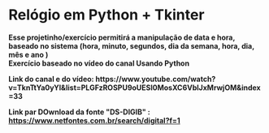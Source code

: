 <h1> Relógio em Python + Tkinter</h1>
<b>
  Esse projetinho/exercício permitirá a manipulação de data e hora, baseado no sistema (hora, minuto, segundos, dia da semana, hora, dia, mês e ano )
<br>
  Exercício baseado no vídeo do canal <b>Usando Python</b>
<p>
Link do canal e do vídeo: https://www.youtube.com/watch?v=TknTtYa0yYI&list=PLGFzROSPU9oUESl0MosXC6VblJxMrwjOM&index=33 

Link par DOwnload da fonte "DS-DIGIB" : https://www.netfontes.com.br/search/digital?f=1 
